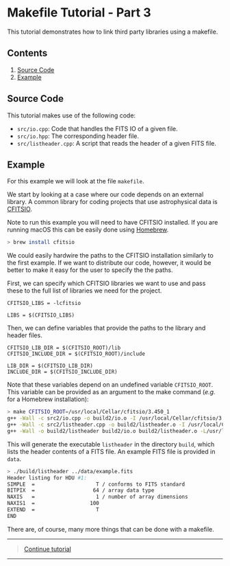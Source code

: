 # Makefile Tutorial - Part 3

This tutorial demonstrates how to link third party libraries using a makefile.

## Contents

1. [Source Code](#Source-Code)
1. [Example](#Example)

## Source Code

This tutorial makes use of the following code:

- `src/io.cpp`: Code that handles the FITS IO of a given file.
- `src/io.hpp`: The corresponding header file.
- `src/listheader.cpp`: A script that reads the header of a given FITS file.

## Example

For this example we will look at the file `makefile`.

We start by looking at a case where our code depends on an external library. A common library for coding projects that use astrophysical data is [CFITSIO](https://heasarc.gsfc.nasa.gov/fitsio/).

Note to run this example you will need to have CFITSIO installed. If you are running macOS this can be easily done using [Homebrew](https://brew.sh/).

```bash
> brew install cfitsio
```

We could easily hardwire the paths to the CFITSIO installation similarly to the first example. If we want to distribute our code, however, it would be better to make it easy for the user to specify the the paths.

First, we can specify which CFITSIO libraries we want to use and pass these to the full list of libraries we need for the project.

```make
CFITSIO_LIBS = -lcfitsio

LIBS = $(CFITSIO_LIBS)
```

Then, we can define variables that provide the paths to the library and header files.

```make
CFITSIO_LIB_DIR = $(CFITSIO_ROOT)/lib
CFITSIO_INCLUDE_DIR = $(CFITSIO_ROOT)/include

LIB_DIR = $(CFITSIO_LIB_DIR)
INCLUDE_DIR = $(CFITSIO_INCLUDE_DIR)
```

Note that these variables depend on an undefined variable `CFITSIO_ROOT`. This variable can be provided as an argument to the make command (*e.g.* for a Homebrew installation):

```bash
> make CFITSIO_ROOT=/usr/local/Cellar/cfitsio/3.450_1
g++ -Wall -c src2/io.cpp -o build2/io.o -I /usr/local/Cellar/cfitsio/3.450_1/include
g++ -Wall -c src2/listheader.cpp -o build2/listheader.o -I /usr/local/Cellar/cfitsio/3.450_1/include
g++ -Wall -o build2/listheader build2/io.o build2/listheader.o -L/usr/local/Cellar/cfitsio/3.450_1/lib -lcfitsio
```

This will generate the executable `listheader` in the directory `build`, which lists the header contents of a FITS file. An example FITS file is provided in `data`.

```bash
> ./build/listheader ../data/example.fits
Header listing for HDU #1:
SIMPLE  =                    T / conforms to FITS standard
BITPIX  =                   64 / array data type
NAXIS   =                    1 / number of array dimensions
NAXIS1  =                  100
EXTEND  =                    T
END

```

There are, of course, many more things that can be done with a makefile.

---

> [Continue tutorial](../cmake-part1)

---
